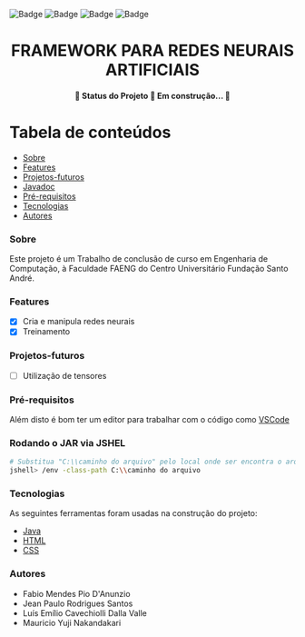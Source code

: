![Badge](https://img.shields.io/github/issues/StackDev-TCC/framework-neural_network)
![Badge](https://img.shields.io/github/forks/StackDev-TCC/framework-neural_network)
![Badge](https://img.shields.io/github/stars/StackDev-TCC/framework-neural_network)
![Badge](https://img.shields.io/github/license/StackDev-TCC/framework-neural_network)

<h1 align="center">FRAMEWORK PARA REDES NEURAIS ARTIFICIAIS</h1>

<h4 align="center"> 
	🚧  Status do Projeto 🚧 Em construção...  🚧
</h4>



Tabela de conteúdos
=================
<!--ts-->
   * [Sobre](#Sobre)
   * [Features](#features)
   * [Projetos-futuros](#projetos-futuros)
   * [Javadoc](https://stackdev-tcc.github.io/framework-neural_network/)
   * [Pré-requisitos](#pré-requisitos)
   * [Tecnologias](#tecnologias)
   * [Autores](#autores)
<!--te-->

### Sobre

Este projeto é um Trabalho de conclusão de curso em Engenharia de
Computação, à Faculdade FAENG do Centro Universitário Fundação Santo André.

### Features

- [x] Cria e manipula redes neurais
- [x] Treinamento

### Projetos-futuros

- [ ] Utilização de tensores

### Pré-requisitos

Além disto é bom ter um editor para trabalhar com o código como [VSCode](https://code.visualstudio.com/)

### Rodando o JAR via JSHEL

```bash
# Substitua "C:\\caminho do arquivo" pelo local onde ser encontra o arquivo .JAR
jshell> /env -class-path C:\\caminho do arquivo

```

### Tecnologias

As seguintes ferramentas foram usadas na construção do projeto:

- [Java](https://www.java.com/)
- [HTML](https://developer.mozilla.org/en-US/docs/Web/HTML)
- [CSS](https://developer.mozilla.org/en-US/docs/Web/CSS)

### Autores

- Fabio Mendes Pio D'Anunzio
- Jean Paulo Rodrigues Santos
- Luís Emílio Cavechiolli Dalla Valle
- Mauricio Yuji Nakandakari

